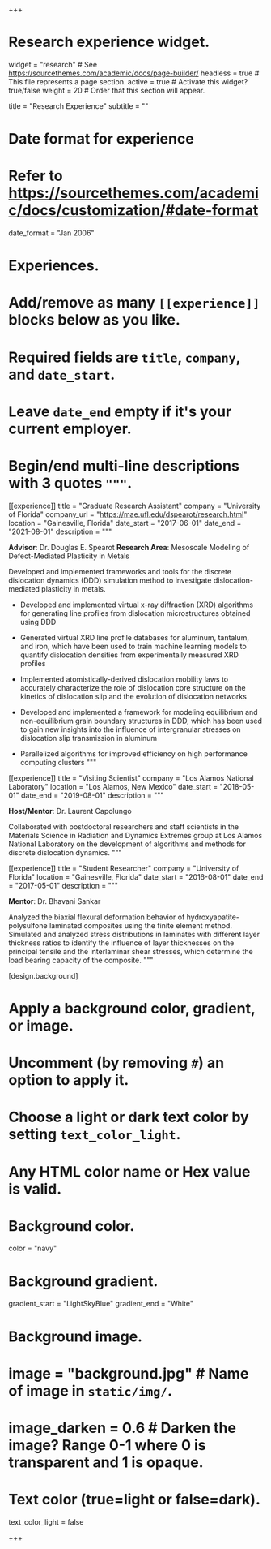 +++
# Research experience widget.
widget = "research"  # See https://sourcethemes.com/academic/docs/page-builder/
headless = true  # This file represents a page section.
active = true  # Activate this widget? true/false
weight = 20  # Order that this section will appear.

title = "Research Experience"
subtitle = ""

# Date format for experience
#   Refer to https://sourcethemes.com/academic/docs/customization/#date-format
date_format = "Jan 2006"

# Experiences.
#   Add/remove as many `[[experience]]` blocks below as you like.
#   Required fields are `title`, `company`, and `date_start`.
#   Leave `date_end` empty if it's your current employer.
#   Begin/end multi-line descriptions with 3 quotes `"""`.
[[experience]]
  title = "Graduate Research Assistant"
  company = "University of Florida"
  company_url = "https://mae.ufl.edu/dspearot/research.html"
  location = "Gainesville, Florida"
  date_start = "2017-06-01"
  date_end = "2021-08-01"
  description = """
  
  **Advisor**: Dr. Douglas E. Spearot
  **Research Area**: Mesoscale Modeling of Defect-Mediated Plasticity in Metals
  
  Developed and implemented frameworks and tools for the discrete dislocation dynamics (DDD) simulation method to investigate dislocation-mediated plasticity in metals.
  * Developed and implemented virtual x-ray diffraction (XRD) algorithms for generating line profiles from dislocation microstructures obtained using DDD
  
  * Generated virtual XRD line profile databases for aluminum, tantalum, and iron, which have been used to train machine learning models to quantify dislocation densities from experimentally measured XRD profiles
  
  * Implemented atomistically-derived dislocation mobility laws to accurately characterize the role of dislocation core structure on the kinetics of dislocation slip and the evolution of dislocation networks
  
  * Developed and implemented a framework for modeling equilibrium and non-equilibrium grain boundary structures in DDD, which has been used to gain new insights into the influence of intergranular stresses on dislocation slip transmission in aluminum
  
  * Parallelized algorithms for improved efficiency on high performance computing clusters
    """
    
 [[experience]]
  title = "Visiting Scientist"
  company = "Los Alamos National Laboratory"
  location = "Los Alamos, New Mexico"
  date_start = "2018-05-01"
  date_end = "2019-08-01"
  description = """
  
  **Host/Mentor**: Dr. Laurent Capolungo
  
   Collaborated with postdoctoral researchers and staff scientists in the Materials Science in Radiation and Dynamics Extremes group at Los Alamos National Laboratory on the development of algorithms and methods for discrete dislocation dynamics.
   """  
   
  [[experience]]
  title = "Student Researcher"
  company = "University of Florida"
  location = "Gainesville, Florida"
  date_start = "2016-08-01"
  date_end = "2017-05-01"
  description = """
  
  **Mentor**: Dr. Bhavani Sankar
  
   Analyzed the biaxial flexural deformation behavior of hydroxyapatite-polysulfone laminated composites using the finite element method. Simulated and analyzed stress distributions in laminates with different layer thickness ratios to identify the influence of layer thicknesses on the principal tensile and the interlaminar shear stresses, which determine the load bearing capacity of the composite.
   """  

[design.background]
  # Apply a background color, gradient, or image.
  #   Uncomment (by removing `#`) an option to apply it.
  #   Choose a light or dark text color by setting `text_color_light`.
  #   Any HTML color name or Hex value is valid.
    
  # Background color.
  color = "navy"
  
  # Background gradient.
  gradient_start = "LightSkyBlue"
  gradient_end = "White"
  
  # Background image.
  # image = "background.jpg"  # Name of image in `static/img/`.
  # image_darken = 0.6  # Darken the image? Range 0-1 where 0 is transparent and 1 is opaque.

  # Text color (true=light or false=dark).
  text_color_light = false  
  

+++
